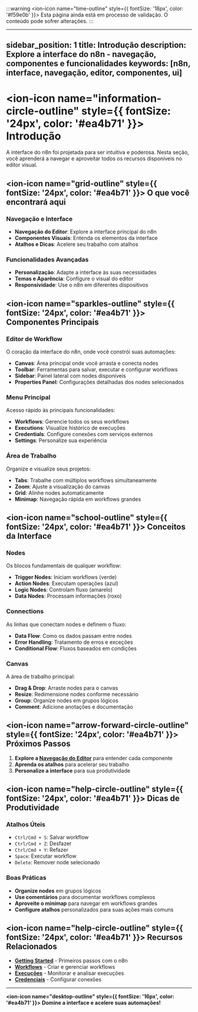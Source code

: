 :::warning
<ion-icon name="time-outline" style={{ fontSize: '18px', color: '#f59e0b' }}></ion-icon> Esta página ainda está em processo de validação. O conteúdo pode sofrer alterações.
:::

---
sidebar_position: 1
title: Introdução
description: Explore a interface do n8n - navegação, componentes e funcionalidades
keywords: [n8n, interface, navegação, editor, componentes, ui]
---

# <ion-icon name="information-circle-outline" style={{ fontSize: '24px', color: '#ea4b71' }}></ion-icon> Introdução

A interface do n8n foi projetada para ser intuitiva e poderosa. Nesta seção, você aprenderá a navegar e aproveitar todos os recursos disponíveis no editor visual.

## <ion-icon name="grid-outline" style={{ fontSize: '24px', color: '#ea4b71' }}></ion-icon> O que você encontrará aqui

### Navegação e Interface

- **Navegação do Editor**: Explore a interface principal do n8n
- **Componentes Visuais**: Entenda os elementos da interface
- **Atalhos e Dicas**: Acelere seu trabalho com atalhos

### Funcionalidades Avançadas

- **Personalização**: Adapte a interface às suas necessidades
- **Temas e Aparência**: Configure o visual do editor
- **Responsividade**: Use o n8n em diferentes dispositivos

## <ion-icon name="sparkles-outline" style={{ fontSize: '24px', color: '#ea4b71' }}></ion-icon> Componentes Principais

### Editor de Workflow

O coração da interface do n8n, onde você constrói suas automações:

- **Canvas**: Área principal onde você arrasta e conecta nodes
- **Toolbar**: Ferramentas para salvar, executar e configurar workflows
- **Sidebar**: Painel lateral com nodes disponíveis
- **Properties Panel**: Configurações detalhadas dos nodes selecionados

### Menu Principal

Acesso rápido às principais funcionalidades:

- **Workflows**: Gerencie todos os seus workflows
- **Executions**: Visualize histórico de execuções
- **Credentials**: Configure conexões com serviços externos
- **Settings**: Personalize sua experiência

### Área de Trabalho

Organize e visualize seus projetos:

- **Tabs**: Trabalhe com múltiplos workflows simultaneamente
- **Zoom**: Ajuste a visualização do canvas
- **Grid**: Alinhe nodes automaticamente
- **Minimap**: Navegação rápida em workflows grandes

## <ion-icon name="school-outline" style={{ fontSize: '24px', color: '#ea4b71' }}></ion-icon> Conceitos da Interface

### Nodes

Os blocos fundamentais de qualquer workflow:

- **Trigger Nodes**: Iniciam workflows (verde)
- **Action Nodes**: Executam operações (azul)
- **Logic Nodes**: Controlam fluxo (amarelo)
- **Data Nodes**: Processam informações (roxo)

### Connections

As linhas que conectam nodes e definem o fluxo:

- **Data Flow**: Como os dados passam entre nodes
- **Error Handling**: Tratamento de erros e exceções
- **Conditional Flow**: Fluxos baseados em condições

### Canvas

A área de trabalho principal:

- **Drag & Drop**: Arraste nodes para o canvas
- **Resize**: Redimensione nodes conforme necessário
- **Group**: Organize nodes em grupos lógicos
- **Comment**: Adicione anotações e documentação

## <ion-icon name="arrow-forward-circle-outline" style={{ fontSize: '24px', color: '#ea4b71' }}></ion-icon> Próximos Passos

1. **Explore a [Navegação do Editor](./navegacao-editor-ui)** para entender cada componente
2. **Aprenda os atalhos** para acelerar seu trabalho
3. **Personalize a interface** para sua produtividade

## <ion-icon name="help-circle-outline" style={{ fontSize: '24px', color: '#ea4b71' }}></ion-icon> Dicas de Produtividade

### Atalhos Úteis

- `Ctrl/Cmd + S`: Salvar workflow
- `Ctrl/Cmd + Z`: Desfazer
- `Ctrl/Cmd + Y`: Refazer
- `Space`: Executar workflow
- `Delete`: Remover node selecionado

### Boas Práticas

- **Organize nodes** em grupos lógicos
- **Use comentários** para documentar workflows complexos
- **Aproveite o minimap** para navegar em workflows grandes
- **Configure atalhos** personalizados para suas ações mais comuns

## <ion-icon name="help-circle-outline" style={{ fontSize: '24px', color: '#ea4b71' }}></ion-icon> Recursos Relacionados

- **[Getting Started](../getting-started/)** - Primeiros passos com o n8n
- **[Workflows](../workflows/)** - Criar e gerenciar workflows
- **[Execuções](../execucoes/)** - Monitorar e analisar execuções
- **[Credenciais](../credenciais/)** - Configurar conexões

---

**<ion-icon name="desktop-outline" style={{ fontSize: '16px', color: '#ea4b71' }}></ion-icon> Domine a interface e acelere suas automações!**
